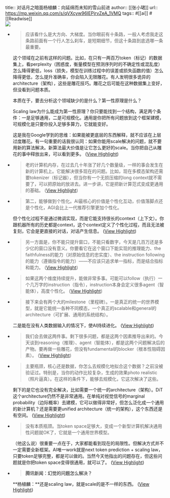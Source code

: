 title:: 对话月之暗面杨植麟：向延绵而未知的雪山前进
author:: [[张小珺]]
url:: https://mp.weixin.qq.com/s/qVXcyw96IEPjrvZeA_1VMQ
tags:: #[[ai]] #[[Readwise]]  
![](https://mmbiz.qpic.cn/mmbiz_jpg/y4LZ1iawaf3mnmTUw35w1FB9zKde0kh4glFcxFPYN0bzYq1J9LUx2nm0ibhmIsFz2khp6N3ibN6jRw0fTTltOzuMQ/0?wx_fmt=jpeg)

- > 应该看什么是大方向、大梯度。当你眼前有十条路，一般人考虑我走这条路前面有一个行人怎么刹车，是短期细节，但这十条路到底选哪一条最重要。
  
  这个领域在之前有这样的问题。比如，在只有一两百万token（标记）的数据集上，看perplexity（困惑度，衡量模型在预测序列时的不确定性或混乱度）怎么降得更低，loss（损失，模型在训练过程中的误差或损失函数的值）怎么降得更低，怎么提升准确率，你会陷入无限雕花。有人发明很多诡异的architecture（架构），这些是雕花技巧。雕花之后可能在这种数据集上变好，但没看到问题本质。
  
  本质在于，要去分析这个领域缺少的是什么？第一性原理是什么？
  
  Scaling law为什么能成为第一性原理？你只要能找到一个结构，满足两个条件：一是足够通用，二是可规模化。通用是你把所有问题放到这个框架建模，可规模化是只要你投入足够多算力，它就能变好。
  
  这是我在Google学到的思维：如果能被更底层的东西解释，就不应该在上层过度雕花。有一句重要的话我很认同：如果你能用scale解决的问题，就不要用新的算法解决。新算法最大价值是让它怎么更好的scale。当你把自己从雕花的事中释放出来，可以看到更多。 ([View Highlight](https://read.readwise.io/read/01hr508c7h7mbek25mfrwxekpt))
- > 老的计算机内存，在过去几十年涨了好几个数量级，一样的事会发生在新的计算机上。它能解决很多现在的问题。比如，现在多模态架构还需要tokenizer（标记器），但当你有一个无损压缩的long context就不需要了，可以把原始的放进去。进一步讲，它是把新计算范式变成更通用的基础。 ([View Highlight](https://read.readwise.io/read/01hr50de6m2k48kpcgpbb6472k))
- > 第二，能够做到个性化。AI最核心的价值是个性化互动，价值落脚点还是个性化，AGI会比上一代推荐引擎更加个性化。
  
  但个性化过程不是通过微调实现，而是它能支持很长的context（上下文）。你跟机器所有的历史都是context，这个context定义了个性化过程，而且无法被复刻，它会是更直接的对话，对话产生信息。 ([View Highlight](https://read.readwise.io/read/01hr50e107bmnq6yhmwhcagb1w))
- > 另一方面是，你不能只提升窗口，不能只看数字，今天是几百万还是多少亿的窗口没有意义。你要看它在这个窗口下能实现的推理能力、the faithfulness的能力（对原始信息的忠实度）、the instruction following的能力（遵循指令的能力）——不应该只追求单一指标，而是结合指标和能力。 ([View Highlight](https://read.readwise.io/read/01hr50enktvs0xyts7x52dq3e8))
- > 如果这两个维度持续提升，能做非常多事。可能可以follow（执行）一个几万字的instruction（指令），instruction本身会定义很多agent（智能体），高度个性化。 ([View Highlight](https://read.readwise.io/read/01hr50f17akyzxq4hsf6may2gd))
- > 接下来会有两个大的milestone（里程碑）。一是真正的统一的世界模型，就是它能统一各种不同模态，一个真正的scalable和general的architecture（可扩展、通用的系统结构）。
  
  二是能在没有人类数据输入的情况下，使AI持续进化。 ([View Highlight](https://read.readwise.io/read/01hr50hc4f4rfszmx79ch2zksj))
- > 我们会去做这两件事。剩下很多问题，都是这两个因素推导出来的。今天谈到reasoning（推理）、agent（智能体），都是这两个问题解决后的产物。要再做一些雕花，但没有fundamental的blocker（根本性阻碍因素）。 ([View Highlight](https://read.readwise.io/read/01hr50jq4kmac6m45z1gyk8g7x))
- > 主要瓶颈，核心还是数据，你怎么去规模化地拟合这个数据？之前没被验证过。特别是，当你的动作比较复杂，生成的效果photo realistic（照片逼真）。在这样的条件下，能够去规模化，它这次解决了这些。
  
  剩下的是它也没有完全解决，比如需要一个统一的architecture（架构）。DiT这个architecture仍然不是非常通用。在单纯对视觉信号的marginal probability（边际概率）去建模，它可以做得非常好，但怎么泛化成一个通用的新计算机？还是需要更unified architecture（统一的架构），这个东西还是有空间。 ([View Highlight](https://read.readwise.io/read/01hr50skad09j45cn545f7ambz))
- > 没有本质瓶颈。当token space足够大，变成一个新型计算机解决通用性问题就OK了，它就是一个通用世界模型。
  
  （他这么说）很重要一点在于，大家都能看到现在的局限性。但解决方式并不一定需要全新框架。AI唯一work就是next token prediction + scaling law，只要token足够完整，都是可以做的。当然今天他指出的问题存在，但这些问题就是你把token space变得很通用，就可以了。 ([View Highlight](https://read.readwise.io/read/01hr5111nnhepe5rz6smqqvzxg))
- > **腾讯新闻：幻觉的问题怎么解决？**
  
  **杨植麟：**还是scaling law，就是scale的是不一样的东西。 ([View Highlight](https://read.readwise.io/read/01hr511j5txswj4mnvk77nkkf9))